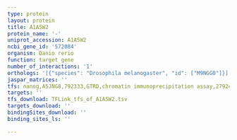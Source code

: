 ```yaml
---
type: protein
layout: protein
title: A1A5W2
protein_name: '-'
uniprot_accession: A1A5W2
ncbi_gene_id: '572084'
organism: Danio rerio
function: target gene
number_of_interactions: '1'
orthologs: '[{"species": "Drosophila melanogaster", "id": ["M9NGG0"]}]'
jaspar_matrices: ''
tfs: nanog,A5JNG8,792333,GTRD,chromatin immunoprecipitation assay,27924024%5Buid%5D,No
targets: ''
tfs_download: TFLink_tfs_of_A1A5W2.tsv
targets_download: ''
bindingSites_download: ''
binding_sites_ls: ''

---
```

